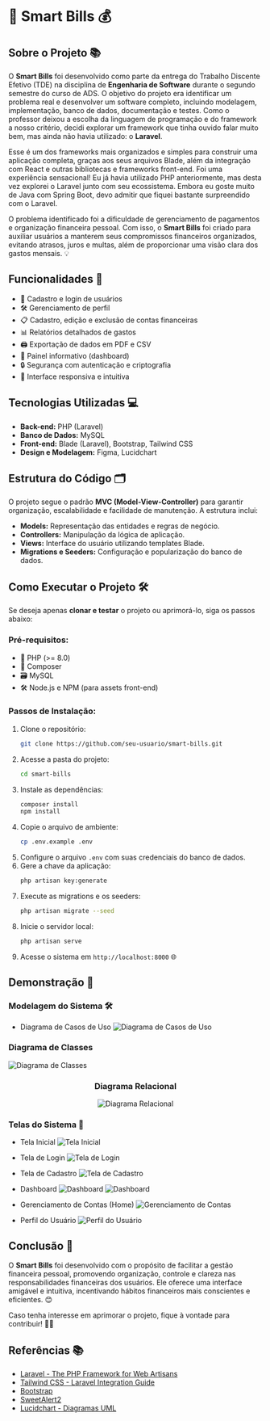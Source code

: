 # 🌟 Smart Bills 💰

## Sobre o Projeto 📚
O **Smart Bills** foi desenvolvido como parte da entrega do Trabalho Discente Efetivo (TDE) na disciplina de **Engenharia de Software** durante o segundo semestre do curso de ADS. O objetivo do projeto era identificar um problema real e desenvolver um software completo, incluindo modelagem, implementação, banco de dados, documentação e testes. Como o professor deixou a escolha da linguagem de programação e do framework a nosso critério, decidi explorar um framework que tinha ouvido falar muito bem, mas ainda não havia utilizado: o **Laravel**.

Esse é um dos frameworks mais organizados e simples para construir uma aplicação completa, graças aos seus arquivos Blade, além da integração com React e outras bibliotecas e frameworks front-end. Foi uma experiência sensacional! Eu já havia utilizado PHP anteriormente, mas desta vez explorei o Laravel junto com seu ecossistema. Embora eu goste muito de Java com Spring Boot, devo admitir que fiquei bastante surpreendido com o Laravel.

O problema identificado foi a dificuldade de gerenciamento de pagamentos e organização financeira pessoal. Com isso, o **Smart Bills** foi criado para auxiliar usuários a manterem seus compromissos financeiros organizados, evitando atrasos, juros e multas, além de proporcionar uma visão clara dos gastos mensais. 💡

## Funcionalidades 🚀
- 🔐 Cadastro e login de usuários
- 🛠️ Gerenciamento de perfil
- 📋 Cadastro, edição e exclusão de contas financeiras
- 📊 Relatórios detalhados de gastos
- 🖨️ Exportação de dados em PDF e CSV
- 📌 Painel informativo (dashboard)
- 🔒 Segurança com autenticação e criptografia
- 📱 Interface responsiva e intuitiva

## Tecnologias Utilizadas 💻
- **Back-end:** PHP (Laravel)
- **Banco de Dados:** MySQL
- **Front-end:** Blade (Laravel), Bootstrap, Tailwind CSS
- **Design e Modelagem:** Figma, Lucidchart

## Estrutura do Código 🗂️
O projeto segue o padrão **MVC (Model-View-Controller)** para garantir organização, escalabilidade e facilidade de manutenção. A estrutura inclui:
- **Models:** Representação das entidades e regras de negócio.
- **Controllers:** Manipulação da lógica de aplicação.
- **Views:** Interface do usuário utilizando templates Blade.
- **Migrations e Seeders:** Configuração e popularização do banco de dados.

## Como Executar o Projeto 🛠️
Se deseja apenas **clonar e testar** o projeto ou aprimorá-lo, siga os passos abaixo:

### Pré-requisitos:
- 🐘 PHP (>= 8.0)
- 🎼 Composer
- 🗃️ MySQL
- 🛠️ Node.js e NPM (para assets front-end)

### Passos de Instalação:
1. Clone o repositório:
   ```sh
   git clone https://github.com/seu-usuario/smart-bills.git
   ```
2. Acesse a pasta do projeto:
   ```sh
   cd smart-bills
   ```
3. Instale as dependências:
   ```sh
   composer install
   npm install
   ```
4. Copie o arquivo de ambiente:
   ```sh
   cp .env.example .env
   ```
5. Configure o arquivo `.env` com suas credenciais do banco de dados.
6. Gere a chave da aplicação:
   ```sh
   php artisan key:generate
   ```
7. Execute as migrations e os seeders:
   ```sh
   php artisan migrate --seed
   ```
8. Inicie o servidor local:
   ```sh
   php artisan serve
   ```
9. Acesse o sistema em `http://localhost:8000` 🌐

## Demonstração 🎥
### Modelagem do Sistema 🛠️
- Diagrama de Casos de Uso
![Diagrama de Casos de Uso](https://github.com/MarceloHabreu/smart-bills/blob/main/Diagramas/Diagrama_casos_de_uso_SmartBills.png)

### Diagrama de Classes
![Diagrama de Classes](https://github.com/MarceloHabreu/smart-bills/blob/main/Diagramas/Diagrama_de_classes_SmartBills.png)

<div align="center">

### Diagrama Relacional
![Diagrama Relacional](https://github.com/MarceloHabreu/smart-bills/blob/main/Diagramas/DiagramaRelacional.png)

</div>


### Telas do Sistema 📸

- Tela Inicial
![Tela Inicial](https://github.com/MarceloHabreu/smart-bills/blob/main/screenshotsProject/tela_inicial.png)

- Tela de Login
![Tela de Login](https://github.com/MarceloHabreu/smart-bills/blob/main/screenshotsProject/tela_login.png)

- Tela de Cadastro
![Tela de Cadastro](https://github.com/MarceloHabreu/smart-bills/blob/main/screenshotsProject/tela_cadastro.png)

- Dashboard
![Dashboard](https://github.com/MarceloHabreu/smart-bills/blob/main/screenshotsProject/dashboard.png)
![Dashboard](https://github.com/MarceloHabreu/smart-bills/blob/main/screenshotsProject/info_dashboard.png)

- Gerenciamento de Contas (Home)
![Gerenciamento de Contas](https://github.com/MarceloHabreu/smart-bills/blob/main/screenshotsProject/home_com_contas.png)

- Perfil do Usuário
![Perfil do Usuário](https://github.com/MarceloHabreu/smart-bills/blob/main/screenshotsProject/perfil.png)

## Conclusão 🏁
O **Smart Bills** foi desenvolvido com o propósito de facilitar a gestão financeira pessoal, promovendo organização, controle e clareza nas responsabilidades financeiras dos usuários. Ele oferece uma interface amigável e intuitiva, incentivando hábitos financeiros mais conscientes e eficientes. 😊

Caso tenha interesse em aprimorar o projeto, fique à vontade para contribuir! 🌟🚀

## Referências 📚
- [Laravel - The PHP Framework for Web Artisans](https://laravel.com/)
- [Tailwind CSS - Laravel Integration Guide](https://tailwindcss.com/docs/guides/laravel)
- [Bootstrap](https://getbootstrap.com/)
- [SweetAlert2](https://sweetalert2.github.io/)
- [Lucidchart - Diagramas UML](https://www.lucidchart.com/pages/pt/diagrama-de-caso-de-uso-uml)

